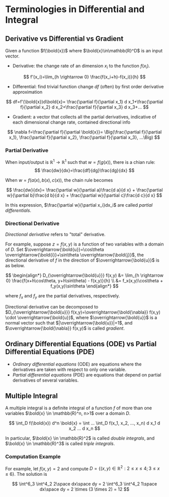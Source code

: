 # Terminologies in Differential and Integral

## Derivative vs Differential vs Gradient

Given a function $f(\bold{x})$ where $\bold{x}\in\mathbb{R}^D$ is an input vector.

* Derivative: the change rate of an dimension $x_i$ to the function $f(x_i)$.

$$
f'(x_i)=\lim_{h \rightarrow 0} \frac{f(x_i+h)-f(x_i)}{h}
$$

* Differential: find trivial function change $df$ (often) by first order derivative approximation

$$
df=f'(\bold{x})d\bold{x}=
\frac{\partial f}{\partial x_1} d x_1+\frac{\partial f}{\partial x_2} d x_2+\frac{\partial f}{\partial x_3} d x_3+...
$$

* Gradient: a vector that collects all the partial derivatives, indicative of each dimensional change rate, contained directional info

$$
\nabla f=\frac{\partial f}{\partial \bold{x}}=
\Big(\frac{\partial f}{\partial x_1}, \frac{\partial f}{\partial x_2}, \frac{\partial f}{\partial x_3}, ...\Big)
$$

### Partial Derivative

When input/output is $\mathbb{R}^1 \rightarrow \mathbb{R}^1$ such that $w=f\big(g(x)\big)$, there is a chian rule:
$$
\frac{dw}{dx}=\frac{df}{dg}\frac{dg}{dx}
$$

When $w=f\big(a(x),b(x),c(x)\big)$, the chain rule becomes

$$
\frac{dw}{dx}=
\frac{\partial w}{\partial a}\frac{d a}{d x} +
\frac{\partial w}{\partial b}\frac{d b}{d x} +
\frac{\partial w}{\partial c}\frac{d c}{d x}
$$

In this expression, $\frac{\partial w}{\partial x_i}dx_i$ are called *partial differentials*.

### Directional Derivative

*Directional derivative* refers to "total" derivative.

For example, suppose $z=f(x,y)$ is a function of two variables with a domain of $D$. Set $\overrightarrow{\bold{u}}=\cos\theta \overrightarrow{\bold{i}}+\sin\theta \overrightarrow{\bold{j}}$, the directional derivative of $f$ in the direction of $\overrightarrow{\bold{u}}$ is as below.

$$
\begin{align*}
D_{\overrightarrow{\bold{u}}} f(x,y) &=
\lim_{h \rightarrow 0} \frac{f(x+h\cos\theta, y+h\sin\theta) - f(x,y)}{h}
\\ &=
f_x(x,y)\cos\theta + f_y(x,y)\sin\theta
\end{align*}
$$

where $f_x$ and $f_y$ are the partial derivatives, respectively.

Directional derivative can be decomposed to
$D_{\overrightarrow{\bold{u}}} f(x,y)=\overrightarrow{\bold{\nabla}} f(x,y) \cdot \overrightarrow{\bold{u}}$, where $\overrightarrow{\bold{u}}$ is a normal vector such that $|\overrightarrow{\bold{u}}|=1$, and $\overrightarrow{\bold{\nabla}} f(x,y)$ is called *gradient*.

## Ordinary Differential Equations (ODE) vs Partial Differential Equations (PDE)

* *Ordinary differential equations* (ODE) are equations where the derivatives are taken with respect to only one variable.
* *Partial differential equations* (PDE) are equations that depend on partial derivatives of several variables.

## Multiple Integral

A multiple integral is a definite integral of a function $f$ of more than one variables $\bold{x} \in \mathbb{R}^n, n>1$ over a domain $D$.

$$
\int_D f(\bold{x}) d^n \bold{x} =
\int ... \int_D f(x_1, x_2, ..., x_n) d x_1 d x_2 ... d x_n
$$

In particular, $\bold{x} \in \mathbb{R}^2$ is called *double integrals*, and $\bold{x} \in \mathbb{R}^3$ is called *triple integrals*.

### Computation Example

For example, let $f(x,y)=2$ and compute $D=\{ (x,y) \in \mathbb{R}^2: 2 \le x \le 4; 3 \le x \le 6 \}$.
The solution is

$$
\int^6_3 \int^4_2 2\space dx\space dy =
2 \int^6_3 \int^4_2 1\space dx\space dy =
2 \times (3 \times 2) =
12
$$